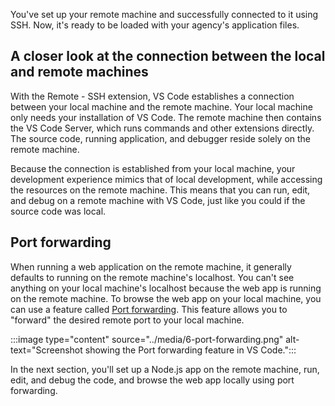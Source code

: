 You've set up your remote machine and successfully connected to it using SSH. Now, it's ready to be loaded with your agency's application files.  

## A closer look at the connection between the local and remote machines

With the Remote - SSH extension, VS Code establishes a connection between your local machine and the remote machine. Your local machine only needs your installation of VS Code. The remote machine then contains the VS Code Server, which runs commands and other extensions directly. The source code, running application, and debugger reside solely on the remote machine.

Because the connection is established from your local machine, your development experience mimics that of local development, while accessing the resources on the remote machine. This means that you can run, edit, and debug on a remote machine with VS Code, just like you could if the source code was local.

## Port forwarding

When running a web application on the remote machine, it generally defaults to running on the remote machine's localhost. You can't see anything on your local machine's localhost because the web app is running on the remote machine. To browse the web app on your local machine, you can use a feature called [Port forwarding](https://code.visualstudio.com/docs/remote/ssh#_temporarily-forwarding-a-port). This feature allows you to "forward" the desired remote port to your local machine.

:::image type="content" source="../media/6-port-forwarding.png" alt-text="Screenshot showing the Port forwarding feature in VS Code.":::

In the next section, you'll set up a Node.js app on the remote machine, run, edit, and debug the code, and browse the web app locally using port forwarding.
